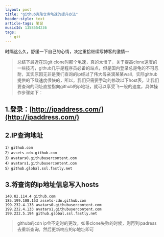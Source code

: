 ```yaml
---
layout: post
title: "github克隆仓库龟速的提升办法"
header-style: text
article-tags: 笔记
musicId: 1358554236
tags:
  - git
---
```


时隔这么久，舒缓一下自己的心情，决定重拾继续写博客的激情-- 

> 总结下最近在玩git clone时那个龟速，真的太慢了，关于提高clone速度的一些技巧，github几乎是程序员必备的站点，但是国内登录总是龟的不可忍耐，其实原因无非是我们查询的ip经过了伟大母亲滴某某wall，实际github提供的下载速度很快的，所以，我们只需要手动的修改以下host表，让我们要查询的网址直接指向github的ip地址，就可以享受飞一般的速度，具体操作步骤如下：

## 1.登录：[http://ipaddress.com/](http://ipaddress.com/)

## 2.IP查询地址
    1）github.com
    2）assets-cdn.github.com
    3）avatars0.githubusercontent.com
    4）avatars1.githubusercontent.com
    5）github.global.ssl.fastly.net

## 3.将查询的ip地址信息写入hosts
    140.82.114.4 github.com
    185.199.108.153 assets-cdn.github.com
    199.232.4.133 avatars0.githubusercontent.com
    199.232.4.133 avatars1.githubusercontent.com
    199.232.5.194 github.global.ssl.fastly.net

> github的cdn ip会不定时的更改，如果clone失败的时候，则再到ipadress去重新查询，然后更新响应的ip地址即可